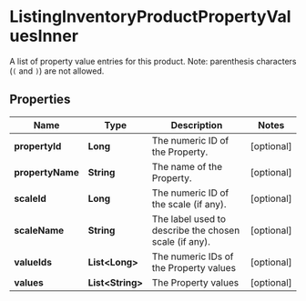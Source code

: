 

# ListingInventoryProductPropertyValuesInner

A list of property value entries for this product. Note: parenthesis characters (`(` and `)`) are not allowed.

## Properties

| Name | Type | Description | Notes |
|------------ | ------------- | ------------- | -------------|
|**propertyId** | **Long** | The numeric ID of the Property. |  [optional] |
|**propertyName** | **String** | The name of the Property. |  [optional] |
|**scaleId** | **Long** | The numeric ID of the scale (if any). |  [optional] |
|**scaleName** | **String** | The label used to describe the chosen scale (if any). |  [optional] |
|**valueIds** | **List&lt;Long&gt;** | The numeric IDs of the Property values |  [optional] |
|**values** | **List&lt;String&gt;** | The Property values |  [optional] |



